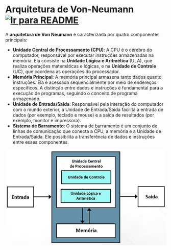 # Arquitetura de Von-Neumann &nbsp; [![Ir para README](https://img.shields.io/badge/Indice-Verde?style=for-the-badge)](../README.md#indice)

A **arquitetura de Von Neumann** é caracterizada por quatro componentes principais:

- **Unidade Central de Processamento (CPU)**: A CPU é o cérebro do computador, responsável por executar instruções armazenadas na memória. Ela consiste na **Unidade Lógica e Aritmética** (ULA), que realiza operações matemáticas e lógicas, e na **Unidade de Controle** (UC), que coordena as operações do processador.
- **Memória Principal**: A memória principal armazena tanto dados quanto instruções. Ela é acessada sequencialmente por meio de endereços específicos. A distinção entre dados e instruções é fundamental para a execução de programas, seguindo o conceito de programa armazenado.
- **Unidade de Entrada/Saída**: Responsável pela interação do computador com o mundo exterior, a Unidade de Entrada/Saída facilita a entrada de dados (por exemplo, teclado e mouse) e a saída de resultados (por exemplo, monitor e impressora).
- **Sistema de Barramento**: O sistema de barramento é um conjunto de linhas de comunicação que conecta a CPU, a memória e a Unidade de Entrada/Saída. Ele possibilita a transferência de dados e instruções entre esses componentes.

![alt text](../img/modelo_von_Neumann.png)
